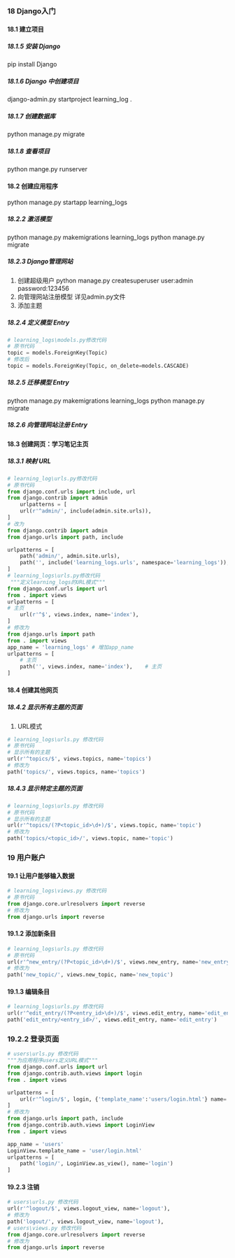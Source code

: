 ### 18 Django入门
#### 18.1 建立项目
##### 18.1.5 安装 Django 
pip install Django
##### 18.1.6 Django 中创建项目
django-admin.py startproject learning_log .
##### 18.1.7 创建数据库
python manage.py migrate
##### 18.1.8 查看项目
python mange.py runserver
#### 18.2 创建应用程序
python manage.py startapp learning_logs
##### 18.2.2 激活模型
python manage.py makemigrations learning_logs
python manage.py migrate
##### 18.2.3 Django管理网站
1. 创建超级用户
python manage.py createsuperuser
user:admin
password:123456
2. 向管理网站注册模型
详见admin.py文件
3. 添加主题
##### 18.2.4 定义模型 Entry
``` python
# learning_logs\models.py修改代码
# 原书代码
topic = models.ForeignKey(Topic)
# 修改后
topic = models.ForeignKey(Topic, on_delete=models.CASCADE)
```
##### 18.2.5 迁移模型 Entry
python manage.py makemigrations learning_logs
python manage.py migrate
##### 18.2.6 向管理网站注册 Entry

#### 18.3 创建网页：学习笔记主页
##### 18.3.1 映射 URL
``` python
# learning_log\urls.py修改代码
# 原书代码
from django.conf.urls import include, url
from django.contrib import admin
    urlpatterns = [
    url(r'^admin/', include(admin.site.urls)),
] 
# 改为
from django.contrib import admin
from django.urls import path, include

urlpatterns = [
    path('admin/', admin.site.urls),
    path('', include('learning_logs.urls', namespace='learning_logs')),
]
# learning_logs\urls.py修改代码
 """定义learning_logs的URL模式"""
from django.conf.urls import url
from . import views
urlpatterns = [
# 主页
    url(r'^$', views.index, name='index'),
] 
# 修改为
from django.urls import path
from . import views
app_name = 'learning_logs' # 增加app_name
urlpatterns = [
    # 主页
    path('', views.index, name='index'),    # 主页
]
```
#### 18.4 创建其他网页
##### 18.4.2 显示所有主题的页面
1. URL模式
``` python
# learning_logs\urls.py 修改代码
# 原书代码
# 显示所有的主题
url(r'^topics/$', views.topics, name='topics')
# 修改为
path('topics/', views.topics, name='topics')
```
##### 18.4.3 显示特定主题的页面
``` python
# learning_logs\urls.py 修改代码
# 原书代码
# 显示所有的主题
url(r'^topics/(?P<topic_id>\d+)/$', views.topic, name='topic')
# 修改为
path('topics/<topic_id>/', views.topic, name='topic')

```
 ### 19 用户账户
 #### 19.1 让用户能够输入数据
``` python
# learning_logs\views.py 修改代码
# 原书代码
from django.core.urlresolvers import reverse 
# 修改为
from django.urls import reverse
```

#### 19.1.2 添加新条目
``` python
# learning_logs\urls.py 修改代码
# 原书代码
url(r'^new_entry/(?P<topic_id>\d+)/$', views.new_entry, name='new_entry')
# 修改为
path('new_topic/', views.new_topic, name='new_topic')
```
#### 19.1.3 编辑条目
``` python
# learning_logs\urls.py 修改代码
url(r'^edit_entry/(?P<entry_id>\d+)/$', views.edit_entry, name='edit_entry')
path('edit_entry/<entry_id>/', views.edit_entry, name='edit_entry')
```
### 19.2.2 登录页面
``` python
# users\urls.py 修改代码
"""为应用程序users定义URL模式"""
from django.conf.urls import url
from django.contrib.auth.views import login
from . import views

urlpatterns = [
    url(r'^login/$', login, {'template_name':'users/login.html'} name='login'),
] 
# 修改为
from django.urls import path, include
from django.contrib.auth.views import LoginView
from . import views

app_name = 'users'
LoginView.template_name = 'user/login.html'
urlpatterns = [
    path('login/', LoginView.as_view(), name='login')
]
```
#### 19.2.3 注销
``` python
# users\urls.py 修改代码
url(r'^logout/$', views.logout_view, name='logout'), 
# 修改为
path('logout/', views.logout_view, name='logout'),
# users\views.py 修改代码
from django.core.urlresolvers import reverse
# 修改为
from django.urls import reverse
```